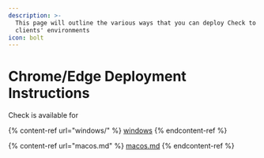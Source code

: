 ```yaml
---
description: >-
  This page will outline the various ways that you can deploy Check to your
  clients' environments
icon: bolt
---
```


# Chrome/Edge Deployment Instructions

Check is available for&#x20;

{% content-ref url="windows/" %}
[windows](windows/)
{% endcontent-ref %}

{% content-ref url="macos.md" %}
[macos.md](macos.md)
{% endcontent-ref %}
